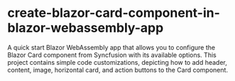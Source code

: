 # create-blazor-card-component-in-blazor-webassembly-app
A quick start Blazor WebAssembly app that allows you to configure the Blazor Card component from Syncfusion with its available options. This project contains simple code customizations, depicting how to add header, content, image, horizontal card, and action buttons to the Card component.
